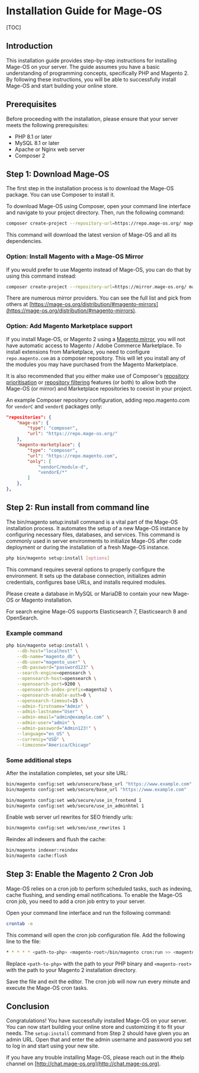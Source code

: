 # Installation Guide for Mage-OS

[TOC]

## Introduction

This installation guide provides step-by-step instructions for installing Mage-OS on your server. The guide assumes
you have a basic understanding of programming concepts, specifically PHP and Magento 2. By following these instructions,
you will be able to successfully install Mage-OS and start building your online store.

## Prerequisites

Before proceeding with the installation, please ensure that your server meets the following prerequisites:

- PHP 8.1 or later
- MySQL 8.1 or later
- Apache or Nginx web server
- Composer 2

## Step 1: Download Mage-OS

The first step in the installation process is to download the Mage-OS package. You can use Composer to install it.

To download Mage-OS using Composer, open your command line interface and navigate to your project directory. Then, run
the following command:

```bash
composer create-project --repository-url=https://repo.mage-os.org/ mage-os/project-community-edition .
```

This command will download the latest version of Mage-OS and all its dependencies.

### Option: Install Magento with a Mage-OS Mirror

If you would prefer to use Magento instead of Mage-OS, you can do that by using this command instead:

```bash
composer create-project --repository-url=https://mirror.mage-os.org/ magento/project-community-edition
```

There are numerous mirror providers. You can see the full list and pick from others at
[https://mage-os.org/distribution/#magento-mirrors](https://mage-os.org/distribution/#magento-mirrors).

### Option: Add Magento Marketplace support

If you install Mage-OS, or Magento 2 using a
[Magento mirror](https://mage-os.org/distribution/#magento-mirrors), you will not have automatic access to
Magento / Adobe Commerce Marketplace. To install extensions from Marketplace, you need to configure
`repo.magento.com` as a composer repository. This will let you install any of the modules you may have
purchased from the Magento Marketplace.

It is also recommended that you either make use of Composer's
[repository prioritisation](https://getcomposer.org/doc/articles/repository-priorities.md#canonical-repositories) or
[repository filtering](https://getcomposer.org/doc/articles/repository-priorities.md#filtering-packages) features
(or both) to allow both the Mage-OS (or mirror) and Marketplace repositories to coexist in your project.

An example Composer repository configuration, adding repo.magento.com for `vendorC` and `vendorE` packages only:

```json
"repositories": {
    "mage-os": {
        "type": "composer",
        "url": "https://repo.mage-os.org/"
    },
    "magento-marketplace": {
        "type": "composer",
        "url": "https://repo.magento.com",
        "only": [
            "vendorC/module-d",
            "vendorE/*"
        ]
    },
},
```

## Step 2: Run install from command line

The bin/magento setup:install command is a vital part of the Mage-OS installation process. It automates the setup
of a new Mage-OS instance by configuring necessary files, databases, and services. This command is commonly used
in server environments to initialize Mage-OS after code deployment or during the installation of a fresh Mage-OS
instance.

```bash
php bin/magento setup:install [options]
```

This command requires several options to properly configure the environment. It sets up the database connection,
initializes admin credentials, configures base URLs, and installs required modules.

Please create a database in MySQL or MariaDB to contain your new Mage-OS or Magento installation.

For search engine Mage-OS supports Elasticsearch 7, Elasticsearch 8 and OpenSearch.

### Example command

```bash
php bin/magento setup:install \
    --db-host="localhost" \
    --db-name="magento_db" \
    --db-user="magento_user" \
    --db-password="password123" \
    --search-engine=opensearch \
    --opensearch-host=opensearch \
    --opensearch-port=9200 \
    --opensearch-index-prefix=magento2 \
    --opensearch-enable-auth=0 \
    --opensearch-timeout=15 \
    --admin-firstname="Admin" \
    --admin-lastname="User" \
    --admin-email="admin@example.com" \
    --admin-user="admin" \
    --admin-password="Admin123!" \
    --language="en_US" \
    --currency="USD" \
    --timezone="America/Chicago"
```

### Some additional steps

After the installation completes, set your site URL:

```bash
bin/magento config:set web/unsecure/base_url "https://www.example.com"
bin/magento config:set web/secure/base_url "https://www.example.com"

bin/magento config:set web/secure/use_in_frontend 1
bin/magento config:set web/secure/use_in_adminhtml 1
```

Enable web server url rewrites for SEO friendly urls:

```bash
bin/magento config:set web/seo/use_rewrites 1
```

Reindex all indexers and flush the cache:

```bash
bin/magento indexer:reindex
bin/magento cache:flush
```

## Step 3: Enable the Magento 2 Cron Job

Mage-OS relies on a cron job to perform scheduled tasks, such as indexing, cache flushing, and sending email
notifications. To enable the Mage-OS cron job, you need to add a cron job entry to your server.

Open your command line interface and run the following command:

```bash
crontab -e
```

This command will open the cron job configuration file. Add the following line to the file:

```bash
* * * * * <path-to-php> <magento-root>/bin/magento cron:run >> <magento-root>/var/log/cron.log
```

Replace `<path-to-php>` with the path to your PHP binary and `<magento-root>` with the path to your Magento 2
installation directory.

Save the file and exit the editor. The cron job will now run every minute and execute the Mage-OS cron tasks.

## Conclusion

Congratulations! You have successfully installed Mage-OS on your server. You can now start building your online store
and customizing it to fit your needs. The `setup:install` command from Step 2 should have given you an admin URL.
Open that and enter the admin username and password you set to log in and start using your new site.

If you have any trouble installing Mage-OS, please reach out in the #help channel on 
[http://chat.mage-os.org](http://chat.mage-os.org).
